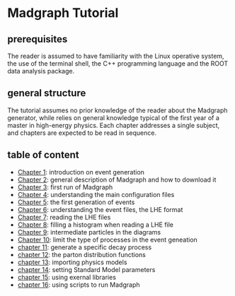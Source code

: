 # Madgraph Tutorial

## prerequisites

The reader is assumed to have familiarity with the Linux operative system,
the use of the terminal shell,
the C++ programming language and the ROOT data analysis package.

## general structure

The tutorial assumes no prior knowledge of the reader
about the Madgraph generator,
while relies on general knowledge
typical of the first year of a master in high-energy physics.
Each chapter addresses a single subject,
and chapters are expected to be read in sequence.

## table of content

  * [Chapter 1](01_intro.md): introduction on event generation
  * [Chapter 2](02_mg.md): general description of Madgraph and
    how to download it
  * [Chapter 3](03_firstRun.md): first run of Madgraph
  * [Chapter 4](04_cfg.md): understanding the main configuration files
  * [Chapter 5](05_gen.md): the first generation of events
  * [Chapter 6](06_LHE.md): understanding the event files, the LHE format
  * [Chapter 7](07_read.md): reading the LHE files
  * [Chapter 8](08_plot.md): filling a histogram when reading a LHE file
  * [Chapter 9](08_inter.md): intermediate particles in the diagrams
  * [Chapter 10](10_specify.md): limit the type of processes in the event geneation
  * [chapter 11](11_decayChains.md): generate a specific decay process
  * [chapter 12](12_pdf.md): the parton distribution functions
  * [chapter 13](13_import.md): importing physics models
  * [chapter 14](14_params.md): setting Standard Model parameters
  * [chapter 15](15_externalLibs.md): using exernal libraries
  * [chapter 16](16_scripts.md): using scripts to run Madgraph



